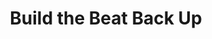 ---
layout: post
title: "Build the Beat Back Up"
description: "If an NWSL franchise comes to Atlanta, where would the team play?"
permalink: https://www.dirtysouthsoccer.com/2022/3/25/22944555/build-the-beat-back-up
---